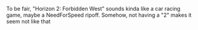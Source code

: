 To be fair, "Horizon 2: Forbidden West" sounds kinda like a car racing game, maybe a NeedForSpeed ripoff. Somehow, not having a "2" makes it seem not like that
